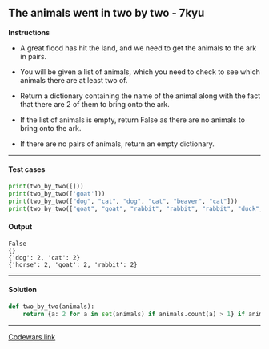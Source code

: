 ## The animals went in two by two - 7kyu

**Instructions**

- A great flood has hit the land, and we need to get the animals to the ark in pairs.

- You will be given a list of animals, which you need to check to see which animals there are at least two of.

- Return a dictionary containing the name of the animal along with the fact that there are 2 of them to bring onto the ark.

- If the list of animals is empty, return False as there are no animals to bring onto the ark.

- If there are no pairs of animals, return an empty dictionary.

---

#### Test cases

```python
print(two_by_two([]))
print(two_by_two(['goat']))
print(two_by_two(["dog", "cat", "dog", "cat", "beaver", "cat"]))
print(two_by_two(["goat", "goat", "rabbit", "rabbit", "rabbit", "duck", "horse", "horse", "swan"]))
```

#### Output
```
False
{}
{'dog': 2, 'cat': 2}
{'horse': 2, 'goat': 2, 'rabbit': 2}
```

---

#### Solution

```python
def two_by_two(animals):
    return {a: 2 for a in set(animals) if animals.count(a) > 1} if animals else False
```

---

[Codewars link](https://www.codewars.com/kata/578de3801499359921000130)
